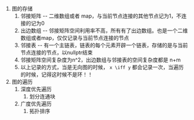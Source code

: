 1.  图的存储      
    1.  邻接矩阵 -- 二维数组或者 map，与当前节点连接的其他节点记为1，不连接的记为0      
    2.  出边数组 -- 邻接矩阵空间利用率不高，所有有了出边数组。也是一个二维数组或者map，仅仅记录与当前节点连接的节点       
    3.  邻接表 -- 有一个主链表，链表的每个元素开辟一个链表，存储的是与当前节点连接的节点，以nullptr结束     
    4.  邻接矩阵空间复杂度为n^2，出边数组与邻接表的空间复杂度都是 n+m     
    5.  以上记录的方式，当是无向图的时候， `x \iff y`  都会记录一次，当遍历的时候，记得这时候不是环！！
2.  图的遍历      
    1.  深度优先遍历        
        1.  划分连通块        
    2.  广度优先遍历      
        1.  拓扑排序        
